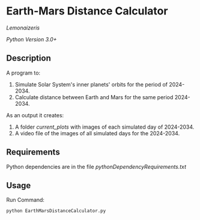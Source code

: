 # Earth-Mars Distance Calculator
*Lemonaizeris*

*Python Version 3.0+*

## Description
A program to:
1) Simulate Solar System's inner planets' orbits for the period of 2024-2034.
2) Calculate distance between Earth and Mars for the same period 2024-2034.

As an output it creates:
1) A folder *current_plots* with images of each simulated day of 2024-2034.
2) A video file of the images of all simulated days for the 2024-2034.


## Requirements

Python dependencies are in the file *pythonDependencyRequirements.txt*

## Usage

Run Command:

	python EarthMarsDistanceCalculator.py